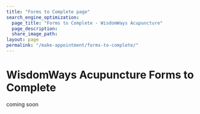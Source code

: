 ```yaml
---
title: "Forms to Complete page"
search_engine_optimization:
  page_title: "Forms to Complete - WisdomWays Acupuncture"
  page_description:
  share_image_path:
layout: page
permalink: "/make-appointment/forms-to-complete/"
---
```


# WisdomWays Acupuncture Forms to Complete

coming soon
